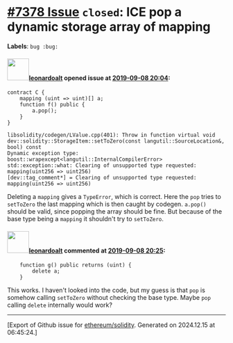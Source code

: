 # [\#7378 Issue](https://github.com/ethereum/solidity/issues/7378) `closed`: ICE pop a dynamic storage array of mapping
**Labels**: `bug :bug:`


#### <img src="https://avatars.githubusercontent.com/u/504195?u=ce2facd14af9fd474ebff49f0d44891f56f7500f&v=4" width="50">[leonardoalt](https://github.com/leonardoalt) opened issue at [2019-09-08 20:04](https://github.com/ethereum/solidity/issues/7378):

```
contract C {
    mapping (uint => uint)[] a;
    function f() public {
        a.pop();
    }
}
```

```
libsolidity/codegen/LValue.cpp(401): Throw in function virtual void dev::solidity::StorageItem::setToZero(const langutil::SourceLocation&, bool) const
Dynamic exception type: boost::wrapexcept<langutil::InternalCompilerError>
std::exception::what: Clearing of unsupported type requested: mapping(uint256 => uint256)
[dev::tag_comment*] = Clearing of unsupported type requested: mapping(uint256 => uint256)
```

Deleting a `mapping` gives a `TypeError`, which is correct.
Here the `pop` tries to `setToZero` the last mapping which is then caught by codegen.
`a.pop()` should be valid, since popping the array should be fine. But because of the base type being a `mapping` it shouldn't try to `setToZero`.

#### <img src="https://avatars.githubusercontent.com/u/504195?u=ce2facd14af9fd474ebff49f0d44891f56f7500f&v=4" width="50">[leonardoalt](https://github.com/leonardoalt) commented at [2019-09-08 20:25](https://github.com/ethereum/solidity/issues/7378#issuecomment-529238442):

```
    function g() public returns (uint) {
        delete a;
    }
```
This works.
I haven't looked into the code, but my guess is that `pop` is somehow calling `setToZero` without checking the base type. Maybe `pop` calling `delete` internally would work?


-------------------------------------------------------------------------------



[Export of Github issue for [ethereum/solidity](https://github.com/ethereum/solidity). Generated on 2024.12.15 at 06:45:24.]
